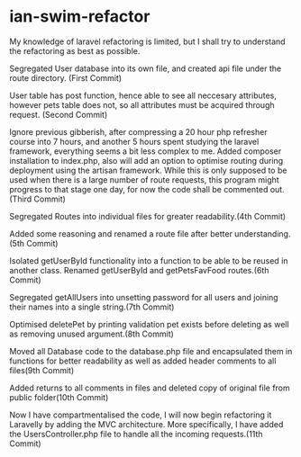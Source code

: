 # ian-swim-refactor

My knowledge of laravel refactoring is limited, but I shall try to understand the refactoring as best as possible.

Segregated User database into its own file, and created api file under the route directory. (First Commit)

User table has post function, hence able to see all neccesary attributes, however pets table does not, so all attributes must be acquired through request. (Second Commit)

Ignore previous gibberish, after compressing a 20 hour php refresher course into 7 hours, and another 5 hours spent studying the laravel framework, everything seems a bit less complex to me. Added composer installation to index.php, also will add an option to optimise routing during deployment using the artisan framework. While this is only supposed to be used when there is a large number of route requests, this program might progress to that stage one day, for now the code shall be commented out.(Third Commit)

Segregated Routes into individual files for greater readability.(4th Commit)

Added some reasoning and renamed a route file after better understanding.(5th Commit)

Isolated getUserById functionality into a function to be able to be reused in another class. Renamed getUserById and getPetsFavFood routes.(6th Commit)

Segregated getAllUsers into unsetting password for all users and joining their names into a single string.(7th Commit)

Optimised deletePet by printing validation pet exists before deleting as well as removing unused argument.(8th Commit) 

Moved all Database code to the database.php file and encapsulated them in functions for better readability as well as added header comments to all files(9th Commit)

Added returns to all comments in files and deleted copy of original file from public folder(10th Commit)

Now I have compartmentalised the code, I will now begin refactoring it Laravelly by adding the MVC architecture.
More specifically, I have added the UsersController.php file to handle all the incoming requests.(11th Commit)
